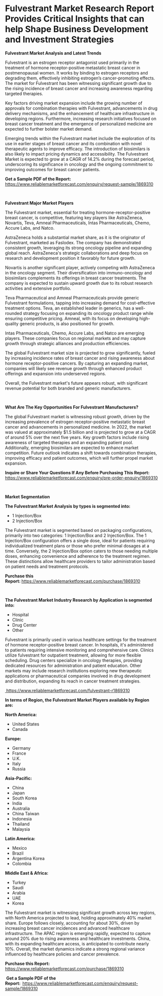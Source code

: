 <p><h1>Fulvestrant Market Research Report Provides Critical Insights that can help Shape Business Development and Investment Strategies</h1></p><p><strong>Fulvestrant Market Analysis and Latest Trends</strong></p>
<p><p>Fulvestrant is an estrogen receptor antagonist used primarily in the treatment of hormone receptor-positive metastatic breast cancer in postmenopausal women. It works by binding to estrogen receptors and degrading them, effectively inhibiting estrogen’s cancer-promoting effects. The market for Fulvestrant has been witnessing significant growth due to the rising incidence of breast cancer and increasing awareness regarding targeted therapies. </p><p>Key factors driving market expansion include the growing number of approvals for combination therapies with Fulvestrant, advancements in drug delivery mechanisms, and the enhancement of healthcare infrastructure in developing regions. Furthermore, increasing research initiatives focused on breast cancer treatment and the emergence of personalized medicine are expected to further bolster market demand.</p><p>Emerging trends within the Fulvestrant market include the exploration of its use in earlier stages of breast cancer and its combination with novel therapeutic agents to improve efficacy. The introduction of biosimilars is also likely to impact pricing dynamics and accessibility. The Fulvestrant Market is expected to grow at a CAGR of 14.2% during the forecast period, underscoring its significance in oncology and the ongoing commitment to improving outcomes for breast cancer patients.</p></p>
<p><strong>Get a Sample PDF of the Report:&nbsp;</strong> <a href="https://www.reliablemarketforecast.com/enquiry/request-sample/1869310?utm_campaign=1130&utm_medium=2&utm_source=Github&utm_content=ia&utm_term=19042025&utm_id=fulvestrant">https://www.reliablemarketforecast.com/enquiry/request-sample/1869310</a></p>
<p>&nbsp;</p>
<p><strong>Fulvestrant Major Market Players</strong></p>
<p><p>The Fulvestrant market, essential for treating hormone-receptor-positive breast cancer, is competitive, featuring key players like AstraZeneca, Novartis, Teva, Amneal Pharmaceuticals, Intas Pharmaceuticals, Chemo, Accure Labs, and Natco. </p><p>AstraZeneca holds a substantial market share, as it is the originator of Fulvestrant, marketed as Faslodex. The company has demonstrated consistent growth, leveraging its strong oncology pipeline and expanding global reach. AstraZeneca's strategic collaborations and deep focus on research and development position it favorably for future growth.</p><p>Novartis is another significant player, actively competing with AstraZeneca in the oncology segment. Their diversification into immuno-oncology and biosimilars complements its offerings in breast cancer treatments. The company is expected to sustain upward growth due to its robust research activities and extensive portfolio.</p><p>Teva Pharmaceutical and Amneal Pharmaceuticals provide generic Fulvestrant formulations, tapping into increasing demand for cost-effective treatment options. Teva, an established leader in generics, has a well-rounded strategy focusing on expanding its oncology product range while ensuring competitive pricing. Amneal, with its focus on developing high-quality generic products, is also positioned for growth.</p><p>Intas Pharmaceuticals, Chemo, Accure Labs, and Natco are emerging players. These companies focus on regional markets and may capture growth through strategic alliances and production efficiencies. </p><p>The global Fulvestrant market size is projected to grow significantly, fueled by increasing incidence rates of breast cancer and rising awareness about hormone receptor-positive cancers. By capturing an expanding market, companies will likely see revenue growth through enhanced product offerings and expansion into underserved regions.  </p><p>Overall, the Fulvestrant market's future appears robust, with significant revenue potential for both branded and generic manufacturers.</p></p>
<p>&nbsp;</p>
<p><strong>What Are The Key Opportunities For Fulvestrant Manufacturers?</strong></p>
<p><p>The global Fulvestrant market is witnessing robust growth, driven by the increasing prevalence of estrogen receptor-positive metastatic breast cancer and advancements in personalized medicine. In 2022, the market was valued at approximately $1.5 billion and is projected to grow at a CAGR of around 5% over the next five years. Key growth factors include rising awareness of targeted therapies and an expanding patient pool. Additionally, emerging biosimilars are expected to enhance market competition. Future outlook indicates a shift towards combination therapies, improving efficacy and patient outcomes, which will further propel market expansion.</p></p>
<p><strong>Inquire or Share Your Questions If Any Before Purchasing This Report:</strong> <a href="https://www.reliablemarketforecast.com/enquiry/pre-order-enquiry/1869310?utm_campaign=1130&utm_medium=2&utm_source=Github&utm_content=ia&utm_term=19042025&utm_id=fulvestrant">https://www.reliablemarketforecast.com/enquiry/pre-order-enquiry/1869310</a></p>
<p>&nbsp;</p>
<p><strong>Market Segmentation</strong></p>
<p><strong>The Fulvestrant Market Analysis by types is segmented into:</strong></p>
<p><ul><li>1 Injection/Box</li><li>2 Injection/Box</li></ul></p>
<p><p>The Fulvestrant market is segmented based on packaging configurations, primarily into two categories: 1 Injection/Box and 2 Injection/Box. The 1 Injection/Box configuration offers a single dose, ideal for patients requiring individualized treatment plans or those who prefer minimal dosages at a time. Conversely, the 2 Injection/Box option caters to those needing multiple doses, enhancing convenience and adherence to the treatment regimen. These distinctions allow healthcare providers to tailor administration based on patient needs and treatment protocols.</p></p>
<p><strong>Purchase this Report:&nbsp;</strong><a href="https://www.reliablemarketforecast.com/purchase/1869310?utm_campaign=1130&utm_medium=2&utm_source=Github&utm_content=ia&utm_term=19042025&utm_id=fulvestrant">https://www.reliablemarketforecast.com/purchase/1869310</a></p>
<p>&nbsp;</p>
<p><strong>The Fulvestrant Market Industry Research by Application is segmented into:</strong></p>
<p><ul><li>Hospital</li><li>Clinic</li><li>Drug Center</li><li>Other</li></ul></p>
<p><p>Fulvestrant is primarily used in various healthcare settings for the treatment of hormone receptor-positive breast cancer. In hospitals, it's administered to patients requiring intensive monitoring and comprehensive care. Clinics utilize fulvestrant for outpatient treatment, allowing for more flexible scheduling. Drug centers specialize in oncology therapies, providing dedicated resources for administration and patient education. Other markets may include research institutions exploring new therapeutic applications or pharmaceutical companies involved in drug development and distribution, expanding its reach in cancer treatment strategies.</p></p>
<p><a href="https://www.reliablemarketforecast.com/fulvestrant-r1869310?utm_campaign=1130&utm_medium=2&utm_source=Github&utm_content=ia&utm_term=19042025&utm_id=fulvestrant">&nbsp;https://www.reliablemarketforecast.com/fulvestrant-r1869310</a></p>
<p><strong>In terms of Region, the Fulvestrant Market Players available by Region are:</strong></p>
<p>
    <p> <strong> North America: </strong>
        <ul>
            <li>United States</li>
            <li>Canada</li>
        </ul>
        </p> 
    <p> <strong> Europe: </strong>
        <ul>
            <li>Germany</li>
            <li>France</li>
            <li>U.K.</li>
            <li>Italy</li>
            <li>Russia</li>
        </ul>
        </p> 
    <p> <strong> Asia-Pacific: </strong>
        <ul>
            <li>China</li>
            <li>Japan</li>
            <li>South Korea</li>
            <li>India</li>
            <li>Australia</li>
            <li>China Taiwan</li>
            <li>Indonesia</li>
            <li>Thailand</li>
            <li>Malaysia</li>
        </ul>
        </p> 
    <p> <strong> Latin America: </strong>
        <ul>
            <li>Mexico</li>
            <li>Brazil</li>
            <li>Argentina Korea</li>
            <li>Colombia</li>
        </ul>
        </p> 
    <p> <strong> Middle East & Africa: </strong>
        <ul>
            <li>Turkey</li>
            <li>Saudi</li>
            <li>Arabia</li>
            <li>UAE</li>
            <li>Korea</li>
        </ul>
    </p>
    </p>
<p><p>The Fulvestrant market is witnessing significant growth across key regions, with North America projected to lead, holding approximately 40% market share. Europe follows closely, accounting for about 30%, driven by increasing breast cancer incidences and advanced healthcare infrastructure. The APAC region is emerging rapidly, expected to capture around 20% due to rising awareness and healthcare investments. China, with its expanding healthcare access, is anticipated to contribute nearly 10%. Overall, the market dynamics indicate a strong regional variance influenced by healthcare policies and cancer prevalence.</p></p>
<p><strong>Purchase this Report: </strong><a href="https://www.reliablemarketforecast.com/purchase/1869310?utm_campaign=1130&utm_medium=2&utm_source=Github&utm_content=ia&utm_term=19042025&utm_id=fulvestrant">https://www.reliablemarketforecast.com/purchase/1869310</a></p>
<p>&nbsp;<strong>Get a Sample PDF of the Report:&nbsp;&nbsp;</strong><a href="https://www.reliablemarketforecast.com/enquiry/request-sample/1869310?utm_campaign=1130&utm_medium=2&utm_source=Github&utm_content=ia&utm_term=19042025&utm_id=fulvestrant">https://www.reliablemarketforecast.com/enquiry/request-sample/1869310</a></p>
<p><strong></strong></p>
<p><p></p><p></p><p></p></p>